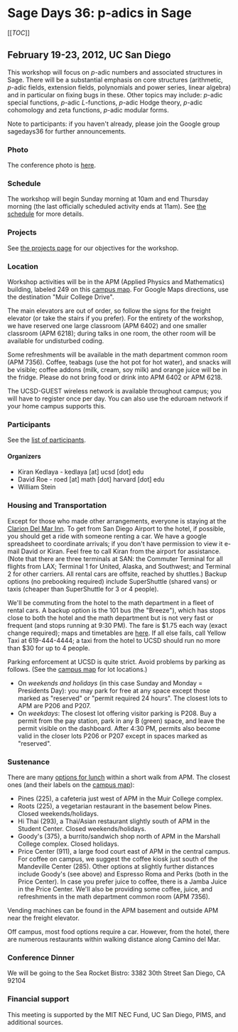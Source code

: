 

# Sage Days 36: p-adics in Sage

[[_TOC_]] 


## February 19-23, 2012, UC San Diego

This workshop will focus on _p_-adic numbers and associated structures in Sage. There will be a substantial emphasis on core structures (arithmetic, _p_-adic fields, extension fields, polynomials and power series, linear algebra) and in particular on fixing bugs in these. Other topics may include: _p_-adic special functions, _p_-adic _L_-functions, _p_-adic Hodge theory, _p_-adic cohomology and zeta functions, _p_-adic modular forms. 

Note to participants: if you haven't already, please join the Google group sagedays36 for further announcements. 


### Photo

The conference photo is <a href="padicSageDays/photo.jpg">here</a>. 


### Schedule

The workshop will begin Sunday morning at 10am and end Thursday morning (the last officially scheduled activity ends at 11am).  See <a href="/padicSageDays/Schedule">the schedule</a> for more details. 


### Projects

See <a href="/padicSageDays/Projects">the projects page</a> for our objectives for the workshop. 


### Location

Workshop activities will be in the APM (Applied Physics and Mathematics) building, labeled 249 on this <a class="http" href="http://maps.ucsd.edu/mapping/viewer/default.htm">campus map</a>. For Google Maps directions, use the destination "Muir College Drive". 

The main elevators are out of order, so follow the signs for the freight elevator (or take the stairs if you prefer). For the entirety of the workshop, we have reserved one large classroom (APM 6402) and one smaller classroom (APM 6218); during talks in one room, the other room will be available for undisturbed coding.  

Some refreshments will be available in the math department common room (APM 7356). Coffee, teabags (use the hot pot for hot water), and snacks will be visible; coffee addons (milk, cream, soy milk) and orange juice will be in the fridge. Please do not bring food or drink into APM 6402 or APM 6218. 

The UCSD-GUEST wireless network is available throughout campus; you will have to register once per day. You can also use the eduroam network if your home campus supports this. 


### Participants

See the <a href="/padicSageDays/Participants">list of participants</a>. 


#### Organizers

* Kiran Kedlaya - kedlaya [at] ucsd [dot] edu 
* David Roe - roed [at] math [dot] harvard [dot] edu 
* William Stein 

### Housing and Transportation

Except for those who made other arrangements, everyone is staying at the <a class="http" href="http://www.delmarinn.com/">Clarion Del Mar Inn</a>. To get from San Diego Airport to the hotel, if possible, you should get a ride with someone renting a car. We have a google spreadsheet to coordinate arrivals; if you don't have permission to view it e-mail David or Kiran.  Feel free to call Kiran from the airport for assistance. (Note that there are three terminals at SAN: the Commuter Terminal for all flights from LAX; Terminal 1 for United, Alaska, and Southwest; and Terminal 2 for other carriers. All rental cars are offsite, reached by shuttles.) Backup options (no prebooking required) include SuperShuttle (shared vans) or taxis (cheaper than SuperShuttle for 3 or 4 people). 

We'll be commuting from the hotel to the math department in a fleet of rental cars. A backup option is the 101 bus (the "Breeze"), which has stops close to both the hotel and the math department but is not very fast or frequent (and stops running at 9:30 PM). The fare is \$1.75 each way (exact change required); maps and timetables are <a class="http" href="http://transit.511sd.com/Services/NCTDRoute.aspx?r=101">here</a>. If all else fails, call Yellow Taxi at 619-444-4444; a taxi from the hotel to UCSD should run no more than \$30 for up to 4 people. 

Parking enforcement at UCSD is quite strict. Avoid problems by parking as follows. (See the <a class="http" href="http://maps.ucsd.edu/mapping/viewer/default.htm">campus map</a> for lot locations.) 

* On _weekends and holidays_ (in this case Sunday and Monday = Presidents Day): you may park for free at any space except those marked as "reserved" or "permit required 24 hours". The closest lots to APM are P206 and P207. 
* On _weekdays_: The closest lot offering visitor parking is P208. Buy a permit from the pay station, park in any B (green) space, and leave the permit visible on the dashboard. After 4:30 PM, permits also become valid in the closer lots P206 or P207 except in spaces marked as "reserved". 

### Sustenance

There are many <a class="http" href="http://hdh.ucsd.edu/diningservices/">options for lunch</a> within a short walk from APM. The closest ones (and their labels on the <a class="http" href="http://maps.ucsd.edu/mapping/viewer/default.htm">campus map</a>): 

* Pines (225), a cafeteria just west of APM in the Muir College complex.  
* Roots (225), a vegetarian restaurant in the basement below Pines. Closed weekends/holidays. 
* Hi Thai (293), a Thai/Asian restaurant slightly south of APM in the Student Center. Closed weekends/holidays. 
* Goody's (375), a burrito/sandwich shop north of APM in the Marshall College complex. Closed holidays. 
* Price Center (911), a large food court east of APM in the central campus. 
For coffee on campus, we suggest the coffee kiosk just south of the Mandeville Center (285). Other options at slightly further distances include Goody's (see above) and Espresso Roma and Perks (both in the Price Center). In case you prefer juice to coffee, there is a Jamba Juice in the Price Center. We'll also be providing some coffee, juice, and refreshments in the math department common room (APM 7356). 

Vending machines can be found in the APM basement and outside APM near the freight elevator. 

Off campus, most food options require a car. However, from the hotel, there are numerous restaurants within walking distance along Camino del Mar. 


### Conference Dinner

We will be going to the Sea Rocket Bistro: 3382 30th Street  San Diego, CA 92104 


### Financial support

This meeting is supported by the MIT NEC Fund, UC San Diego, PIMS, and additional sources. 
